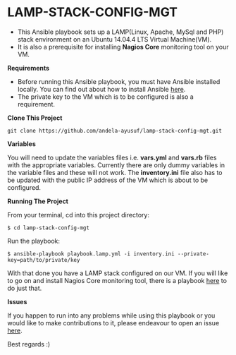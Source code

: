 # LAMP-STACK-CONFIG-MGT
- This Ansible playbook sets up a LAMP(Linux, Apache, MySql and PHP) stack environment on an Ubuntu 14.04.4 LTS Virtual Machine(VM).
- It is also a prerequisite for installing **Nagios Core** monitoring tool on your VM.


**Requirements**

- Before running this Ansible playbook, you must have Ansible installed locally. You can find out about how to install Ansible [here](http://docs.ansible.com/ansible/intro_installation.html).
- The private key to the VM which is to be configured is also a requirement.


**Clone This Project**
```
git clone https://github.com/andela-ayusuf/lamp-stack-config-mgt.git
```

**Variables**

You will need to update the variables files i.e. **vars.yml** and **vars.rb** files with the appropriate variables. Currently there are only dummy variables in the variable files and these will not work. The **inventory.ini** file also has to be updated with the public IP address of the VM which is about to be configured.


**Running The Project**

From your terminal, cd into this project directory:

```
$ cd lamp-stack-config-mgt
```
Run the playbook:
```
$ ansible-playbook playbook.lamp.yml -i inventory.ini --private-key=path/to/private/key
```
With that done you have a LAMP stack configured on our VM. If you will like to go on and install Nagios Core monitoring tool, there is a playbook [here](https://github.com/andela-ayusuf/nagios-ansible) to do just that.

**Issues**

If you happen to run into any problems while using this playbook or you would like to make contributions to it, please endeavour to open an issue [here](https://github.com/andela-ayusuf/nagios-ansible-remote/issues).

Best regards :)